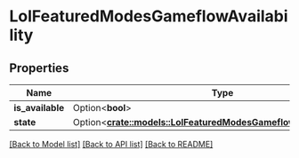 # LolFeaturedModesGameflowAvailability

## Properties

Name | Type | Description | Notes
------------ | ------------- | ------------- | -------------
**is_available** | Option<**bool**> |  | [optional]
**state** | Option<[**crate::models::LolFeaturedModesGameflowAvailabilityState**](LolFeaturedModesGameflowAvailabilityState.md)> |  | [optional]

[[Back to Model list]](../README.md#documentation-for-models) [[Back to API list]](../README.md#documentation-for-api-endpoints) [[Back to README]](../README.md)


